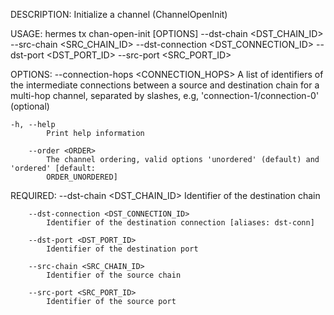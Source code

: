 DESCRIPTION:
Initialize a channel (ChannelOpenInit)

USAGE:
    hermes tx chan-open-init [OPTIONS] --dst-chain <DST_CHAIN_ID> --src-chain <SRC_CHAIN_ID> --dst-connection <DST_CONNECTION_ID> --dst-port <DST_PORT_ID> --src-port <SRC_PORT_ID>

OPTIONS:
        --connection-hops <CONNECTION_HOPS>
            A list of identifiers of the intermediate connections between a source and destination
            chain for a multi-hop channel, separated by slashes, e.g, 'connection-1/connection-0'
            (optional)

    -h, --help
            Print help information

        --order <ORDER>
            The channel ordering, valid options 'unordered' (default) and 'ordered' [default:
            ORDER_UNORDERED]

REQUIRED:
        --dst-chain <DST_CHAIN_ID>
            Identifier of the destination chain

        --dst-connection <DST_CONNECTION_ID>
            Identifier of the destination connection [aliases: dst-conn]

        --dst-port <DST_PORT_ID>
            Identifier of the destination port

        --src-chain <SRC_CHAIN_ID>
            Identifier of the source chain

        --src-port <SRC_PORT_ID>
            Identifier of the source port
